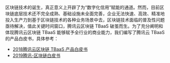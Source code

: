 区块链技术的诞生，真正意义上开辟了为“数字化信用”赋能的通道。然而，目前区块链底层技术还不完全成熟、基础设施未全面完善，企业无法快速、高效、精准地投入生产力到基于区块链技术的各种业务场景中去，区块链技术面临的普及性问题亟待解决，值此关键时间窗口，腾讯云区块链 TBaaS 破茧而生。为了充分阐明和体现腾讯云区块链 TBaaS 能够赋予全行业的商业能力，我们编写了腾讯云 TBaaS 的产品白皮书，具体参考：
- <a href="https://main.qcloudimg.com/raw/565be73decf6badd55779613908a3319/%E8%85%BE%E8%AE%AF%E4%BA%91%E5%8C%BA%E5%9D%97%E9%93%BETBaaS%E4%BA%A7%E5%93%81%E7%99%BD%E7%9A%AE%E4%B9%A6.pdf" target="_blank" data-bypass-xhr="1">2018腾讯云区块链 TBaaS 产品白皮书</a>
- <a href="https://main.qcloudimg.com/raw/55e6cfc4bf7df0e1a2f349204dbbcc32/2019%E8%85%BE%E8%AE%AF-%E5%8C%BA%E5%9D%97%E9%93%BE%E7%99%BD%E7%9A%AE%E4%B9%A6.pdf" target="_blank" data-bypass-xhr="1">2019腾讯-区块链白皮书</a>

